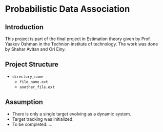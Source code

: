 # Probabilistic Data Association

## Introduction
This project is part of the final project in Estimation theory given by Prof. Yaakov Oshman 
in the Technion institute of technology.
The work was done by Shahar Avitan and Ori Einy.

## Project Structure

* `directory_name`
    * `file_name.ext`
    * `another_file.ext`



## Assumption
* There is only a single target evolving as a dynamic system.
* Target tracking was initialized.
* To be completed.....